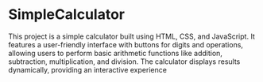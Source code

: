 # SimpleCalculator
This project is a simple calculator built using HTML, CSS, and JavaScript. It features a user-friendly interface with buttons for digits and operations, allowing users to perform basic arithmetic functions like addition, subtraction, multiplication, and division. The calculator displays results dynamically, providing an interactive experience 
